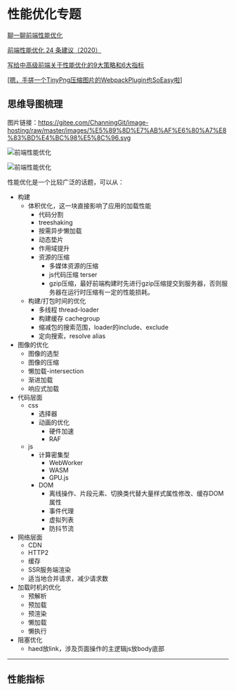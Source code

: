 # 性能优化专题

[聊一聊前端性能优化](https://juejin.cn/post/6911472693405548557)

[前端性能优化 24 条建议（2020）](https://juejin.cn/post/6892994632968306702)

[写给中高级前端关于性能优化的9大策略和6大指标](https://mp.weixin.qq.com/s/gNhdtPw0ooZB8-1gseFqJA)



[[嗯，手搓一个TinyPng压缩图片的WebpackPlugin也SoEasy啦](https://segmentfault.com/a/1190000023564439)]





## 思维导图梳理

图片链接：https://gitee.com/ChanningGit/image-hosting/raw/master/images/%E5%89%8D%E7%AB%AF%E6%80%A7%E8%83%BD%E4%BC%98%E5%8C%96.svg

![前端性能优化](https://gitee.com/ChanningGit/image-hosting/raw/master/images/%E5%89%8D%E7%AB%AF%E6%80%A7%E8%83%BD%E4%BC%98%E5%8C%96.png)

![前端性能优化](https://gitee.com/ChanningGit/image-hosting/raw/master/images/%E5%89%8D%E7%AB%AF%E6%80%A7%E8%83%BD%E4%BC%98%E5%8C%96.svg)



性能优化是一个比较广泛的话题，可以从：

- 构建
  - 体积优化，这一块直接影响了应用的加载性能
    - 代码分割
    - treeshaking
    - 按需异步懒加载
    - 动态垫片
    - 作用域提升
    - 资源的压缩
      - 多媒体资源的压缩
      - js代码压缩 terser
      - gzip压缩，最好前端构建时先进行gzip压缩提交到服务器，否则服务器在运行时压缩有一定的性能损耗。
  - 构建/打包时间的优化
    - 多线程 thread-loader
    - 构建缓存 cachegroup
    - 缩减包的搜索范围，loader的include、exclude
    - 定向搜索，resolve alias
- 图像的优化
  - 图像的选型
  - 图像的压缩
  - 懒加载-intersection
  - 渐进加载
  - 响应式加载
- 代码层面
  - css
    - 选择器
    - 动画的优化
      - 硬件加速
      - RAF
  - js
    - 计算密集型
      - WebWorker
      - WASM
      - GPU.js
    - DOM
      - 离线操作、片段元素、切换类代替大量样式属性修改、缓存DOM属性
      - 事件代理
      - 虚拟列表
      - 防抖节流
- 网络层面
  - CDN
  - HTTP2
  - 缓存
  - SSR服务端渲染
  - 适当地合并请求，减少请求数
- 加载时机的优化
  - 预解析
  - 预加载
  - 预渲染
  - 懒加载
  - 懒执行
- 阻塞优化
  - haed放link，涉及页面操作的主逻辑js放body底部


<hr/>

## 性能指标
